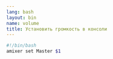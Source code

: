 ```yaml
---
lang: bash
layout: bin
name: volume
title: Установить громкость в консоли
---
```

```bash
#!/bin/bash
amixer set Master $1
```